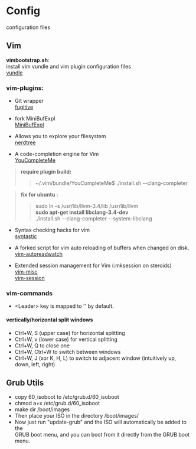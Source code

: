 # Config

configuration files

## Vim

**vimbootstrap.sh**:  
install vim vundle and vim plugin configuration files  
[vundle](https://github.com/gmarik/vundle)  

### vim-plugins:
* Git wrapper  
[fugitive](https://github.com/tpope/vim-fugitive)  

* fork MiniBufExpl  
[MiniBufExpl](https://github.com/fholgado/minibufexpl.vim) 

* Allows you to explore your filesystem  
[nerdtree](https://github.com/scrooloose/nerdtree)
  
* A code-completion engine for Vim  
[YouCompleteMe](https://github.com/Valloric/YouCompleteMe)
> **require plugin build:**  
>> ~/.vim/bundle/YouCompleteMe$ ./install.sh --clang-completer  

> **fix for ubuntu :**
>>   sudo ln -s /usr/lib/llvm-3.4/lib /usr/lib/llvm  
> **sudo apt-get install libclang-3.4-dev**  
> ./install.sh --clang-completer --system-libclang

* Syntax checking hacks for vim  
[syntastic](https://github.com/scrooloose/syntastic)

* A forked script for vim auto reloading of buffers when changed on disk.  
[vim-autoreadwatch](https://github.com/mutewinter/vim-autoreadwatch)

* Extended session management for Vim (:mksession on steroids)  
[vim-misc](https://github.com/vim-misc)  
[vim-session](https://github.com/xolox/vim-session)

### vim-commands
 * &lt;Leader&gt; key is mapped to '\' by default.

#### vertically/horizontal split windows

* Ctrl+W, S (upper case) for horizontal splitting
* Ctrl+W, v (lower case) for vertical splitting
* Ctrl+W, Q to close one
* Ctrl+W, Ctrl+W to switch between windows
* Ctrl+W, J (xor K, H, L) to switch to adjacent window (intuitively up, down, left, right)


## Grub Utils
* copy 60_isoboot to /etc/grub.d/60_isoboot
* chmod a+x /etc/grub.d/60_isoboot
* make dir /boot/images
* Then place your ISO in the directory /boot/images/
* Now just run "update-grub" and the ISO will automatically be added to the  
  GRUB boot menu, and you can boot from it directly from the GRUB boot menu.

